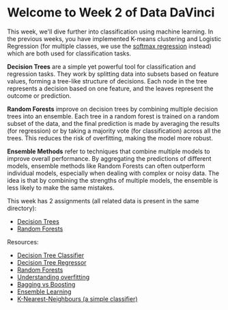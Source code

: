 # **Welcome to Week 2 of Data DaVinci**

This week, we'll dive further into classification using machine learning. In the previous weeks, you have implemented K-means clustering and Logistic Regression (for multiple classes, we use the [softmax regression](https://www.youtube.com/watch?v=LLux1SW--oM) instead) which are both used for classification tasks.  

**Decision Trees** are a simple yet powerful tool for classification and regression tasks. They work by splitting data into subsets based on feature values, forming a tree-like structure of decisions. Each node in the tree represents a decision based on one feature, and the leaves represent the outcome or prediction.  

**Random Forests** improve on decision trees by combining multiple decision trees into an ensemble. Each tree in a random forest is trained on a random subset of the data, and the final prediction is made by averaging the results (for regression) or by taking a majority vote (for classification) across all the trees. This reduces the risk of overfitting, making the model more robust.

**Ensemble Methods** refer to techniques that combine multiple models to improve overall performance. By aggregating the predictions of different models, ensemble methods like Random Forests can often outperform individual models, especially when dealing with complex or noisy data. The idea is that by combining the strengths of multiple models, the ensemble is less likely to make the same mistakes.

This week has 2 assignments (all related data is present in the same directory):

- [Decision Trees](./Decision-Trees/)  
- [Random Forests](./Random-Forests/)

Resources:

- [Decision Tree Classifier](https://www.youtube.com/watch?v=_L39rN6gz7Y)
- [Decision Tree Regressor](https://www.youtube.com/watch?v=g9c66TUylZ4)
- [Random Forests](https://www.youtube.com/watch?v=J4Wdy0Wc_xQ)
- [Understanding overfitting](https://medium.com/analytics-vidhya/elucidating-bias-variance-under-fitting-and-over-fitting-273846621622)
- [Bagging vs Boosting](https://www.youtube.com/watch?v=tjy0yL1rRRU)
- [Ensemble Learning](https://www.ibm.com/think/topics/ensemble-learning#:~:text=Ensemble%20learning%20is%20a%20machine,than%20a%20single%20model%20alone.)
- [K-Nearest-Neighbours (a simple classifier)](https://www.geeksforgeeks.org/k-nearest-neighbours/)
